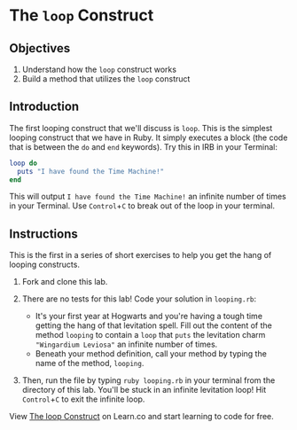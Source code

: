 # The `loop` Construct

## Objectives 

1. Understand how the `loop` construct works
2. Build a method that utilizes the `loop` construct

## Introduction

The first looping construct that we'll discuss is `loop`. This is the simplest looping construct that we have in Ruby. It simply executes a block (the code that is between the `do` and `end` keywords). Try this in IRB in your Terminal:

```ruby
loop do
  puts "I have found the Time Machine!"
end
```

This will output `I have found the Time Machine!` an infinite number of times in your Terminal. Use `Control`+`C` to break out of the loop in your terminal.

## Instructions

This is the first in a series of short exercises to help you get the hang of looping constructs. 

1. Fork and clone this lab. 
2. There are no tests for this lab! Code your solution in `looping.rb`:

	* It's your first year at Hogwarts and you're having a tough time getting the hang of that levitation spell. Fill out the content of the method `looping` to contain a `loop` that `puts` the levitation charm `"Wingardium Leviosa"` an infinite number of times. 
	* Beneath your method definition, call your method by typing the name of the method, `looping`.

3. Then, run the file by typing `ruby looping.rb` in your terminal from the directory of this lab. You'll be stuck in an infinite levitation loop! Hit `Control`+`C` to exit the infinite loop. 

<p data-visibility='hidden'>View <a href='https://learn.co/lessons/looping-loop' title='The loop Construct'>The loop Construct</a> on Learn.co and start learning to code for free.</p>
